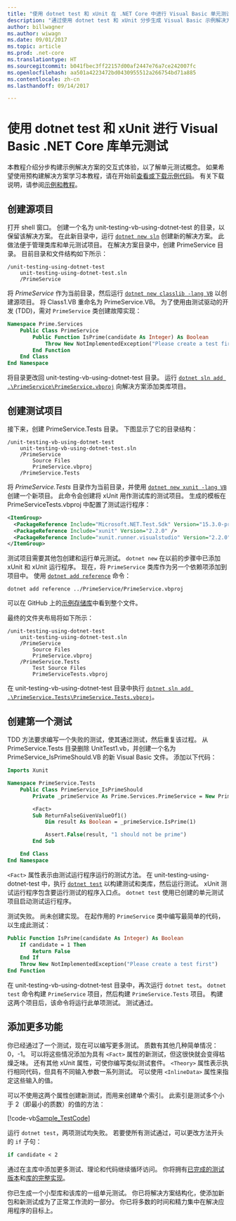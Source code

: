 ```yaml
---
title: "使用 dotnet test 和 xUnit 在 .NET Core 中进行 Visual Basic 单元测试"
description: "通过使用 dotnet test 和 xUnit 分步生成 Visual Basic 示例解决方案的交互体验，了解 .NET Core 中的单元测试概念。"
author: billwagner
ms.author: wiwagn
ms.date: 09/01/2017
ms.topic: article
ms.prod: .net-core
ms.translationtype: HT
ms.sourcegitcommit: b041fbec3ff22157d00af2447e76a7ce242007fc
ms.openlocfilehash: aa501a4223472bd0430955512a266754bd71a885
ms.contentlocale: zh-cn
ms.lasthandoff: 09/14/2017

---
```

# <a name="unit-testing-visual-basic-net-core-libraries-using-dotnet-test-and-xunit"></a>使用 dotnet test 和 xUnit 进行 Visual Basic .NET Core 库单元测试

本教程介绍分步构建示例解决方案的交互式体验，以了解单元测试概念。 如果希望使用预构建解决方案学习本教程，请在开始前[查看或下载示例代码](https://github.com/dotnet/docs/tree/master/samples/core/getting-started/unit-testing-using-dotnet-test/)。 有关下载说明，请参阅[示例和教程](../../samples-and-tutorials/index.md#viewing-and-downloading-samples)。

## <a name="creating-the-source-project"></a>创建源项目

打开 shell 窗口。 创建一个名为 unit-testing-vb-using-dotnet-test 的目录，以保留该解决方案。
在此新目录中，运行 [`dotnet new sln`](../tools/dotnet-new.md) 创建新的解决方案。 此做法便于管理类库和单元测试项目。
在解决方案目录中，创建 PrimeService 目录。 目前目录和文件结构如下所示：

```
/unit-testing-using-dotnet-test
    unit-testing-using-dotnet-test.sln
    /PrimeService
```

将 *PrimeService* 作为当前目录，然后运行 [`dotnet new classlib -lang VB`](../tools/dotnet-new.md) 以创建源项目。 将 Class1.VB 重命名为 PrimeService.VB。 为了使用由测试驱动的开发 (TDD)，需对 `PrimeService` 类创建故障实现：

```vb
Namespace Prime.Services
    Public Class PrimeService
        Public Function IsPrime(candidate As Integer) As Boolean
            Throw New NotImplementedException("Please create a test first")
        End Function
    End Class
End Namespace
```

将目录更改回 unit-testing-vb-using-dotnet-test 目录。 运行 [`dotnet sln add .\PrimeService\PrimeService.vbproj`](../tools/dotnet-sln.md) 向解决方案添加类库项目。

## <a name="creating-the-test-project"></a>创建测试项目

接下来，创建 PrimeService.Tests 目录。 下图显示了它的目录结构：

```
/unit-testing-vb-using-dotnet-test
    unit-testing-vb-using-dotnet-test.sln
    /PrimeService
        Source Files
        PrimeService.vbproj
    /PrimeService.Tests
```

将 *PrimeService.Tests* 目录作为当前目录，并使用 [`dotnet new xunit -lang VB`](../tools/dotnet-new.md) 创建一个新项目。 此命令会创建将 xUnit 用作测试库的测试项目。 生成的模板在 PrimeServiceTests.vbproj 中配置了测试运行程序：

```xml
<ItemGroup>
  <PackageReference Include="Microsoft.NET.Test.Sdk" Version="15.3.0-preview-20170628-02" />
  <PackageReference Include="xunit" Version="2.2.0" />
  <PackageReference Include="xunit.runner.visualstudio" Version="2.2.0" />
</ItemGroup>
```

测试项目需要其他包创建和运行单元测试。 `dotnet new` 在以前的步骤中已添加 xUnit 和 xUnit 运行程序。 现在，将 `PrimeService` 类库作为另一个依赖项添加到项目中。 使用 [`dotnet add reference`](../tools/dotnet-add-reference.md) 命令：

```
dotnet add reference ../PrimeService/PrimeService.vbproj
```

可以在 GitHub 上的[示例存储库](https://github.com/dotnet/docs/blob/master/samples/core/getting-started/unit-testing-vb-using-dotnet-test/PrimeService.Tests/PrimeService.Tests.vbproj)中看到整个文件。

最终的文件夹布局将如下所示：

```
/unit-testing-using-dotnet-test
    unit-testing-using-dotnet-test.sln
    /PrimeService
        Source Files
        PrimeService.vbproj
    /PrimeService.Tests
        Test Source Files
        PrimeServiceTests.vbproj
```

在 unit-testing-vb-using-dotnet-test 目录中执行 [`dotnet sln add .\PrimeService.Tests\PrimeService.Tests.vbproj`](../tools/dotnet-sln.md)。 

## <a name="creating-the-first-test"></a>创建第一个测试

TDD 方法要求编写一个失败的测试，使其通过测试，然后重复该过程。 从 PrimeService.Tests 目录删除 UnitTest1.vb，并创建一个名为 PrimeService_IsPrimeShould.VB 的新 Visual Basic 文件。 添加以下代码：

```vb
Imports Xunit

Namespace PrimeService.Tests
    Public Class PrimeService_IsPrimeShould
        Private _primeService As Prime.Services.PrimeService = New Prime.Services.PrimeService()

        <Fact>
        Sub ReturnFalseGivenValueOf1()
            Dim result As Boolean = _primeService.IsPrime(1)

            Assert.False(result, "1 should not be prime")
        End Sub

    End Class
End Namespace
```

`<Fact>` 属性表示由测试运行程序运行的测试方法。 在 unit-testing-using-dotnet-test 中，执行 [`dotnet test`](../tools/dotnet-test.md) 以构建测试和类库，然后运行测试。 xUnit 测试运行程序包含要运行测试的程序入口点。 `dotnet test` 使用已创建的单元测试项目启动测试运行程序。

测试失败。 尚未创建实现。 在起作用的 `PrimeService` 类中编写最简单的代码，以生成此测试：

```vb
Public Function IsPrime(candidate As Integer) As Boolean
    If candidate = 1 Then
        Return False
    End If
    Throw New NotImplementedException("Please create a test first")
End Function
```

在 unit-testing-vb-using-dotnet-test 目录中，再次运行 `dotnet test`。 `dotnet test` 命令构建 `PrimeService` 项目，然后构建 `PrimeService.Tests` 项目。 构建这两个项目后，该命令将运行此单项测试。 测试通过。

## <a name="adding-more-features"></a>添加更多功能

你已经通过了一个测试，现在可以编写更多测试。 质数有其他几种简单情况：0，-1。 可以将这些情况添加为具有 `<Fact>` 属性的新测试，但这很快就会变得枯燥乏味。 还有其他 xUnit 属性，可使你编写类似测试套件。  `<Theory>` 属性表示执行相同代码，但具有不同输入参数一系列测试。 可以使用 `<InlineData>` 属性来指定这些输入的值。

可以不使用这两个属性创建新测试，而用来创建单个索引。 此索引是测试多个小于 2（即最小的质数）的值的方法：

[!code-vb[Sample_TestCode](../../../samples/core/getting-started/unit-testing-vb-dotnet-test/PrimeService.Tests/PrimeService_IsPrimeShould.vb?name=Sample_TestCode)]

运行 `dotnet test`，两项测试均失败。 若要使所有测试通过，可以更改方法开头的 `if` 子句：

```vb
if candidate < 2
```

通过在主库中添加更多测试、理论和代码继续循环访问。 你将拥有[已完成的测试版本](https://github.com/dotnet/docs/blob/master/samples/core/getting-started/unit-testing-vb-using-dotnet-test/PrimeService.Tests/PrimeService_IsPrimeShould.vb)和[库的完整实现](https://github.com/dotnet/docs/blob/master/samples/core/getting-started/unit-testing-vb-using-dotnet-test/PrimeService/PrimeService.vb)。

你已生成一个小型库和该库的一组单元测试。 你已将解决方案结构化，使添加新包和新测试成为了正常工作流的一部分。 你已将多数的时间和精力集中在解决应用程序的目标上。


